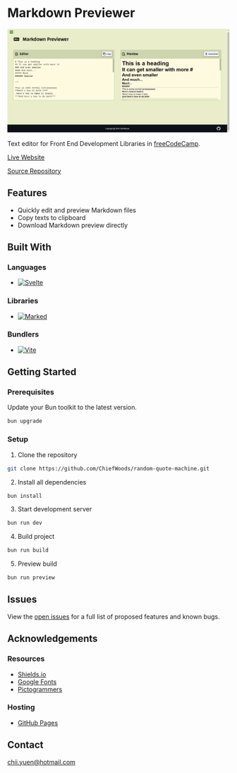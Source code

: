 # Markdown Previewer

![Screenshot](screenshot.png)

Text editor for Front End Development Libraries in [freeCodeCamp](https://www.freecodecamp.org/learn/).

[Live Website](https://chiefwoods.github.io/markdown-previewer/)

[Source Repository](https://github.com/ChiefWoods/markdown-previewer)

## Features

- Quickly edit and preview Markdown files
- Copy texts to clipboard
- Download Markdown preview directly

## Built With

### Languages

- [![Svelte](https://img.shields.io/badge/Svelte-2e2e2e?style=for-the-badge&logo=svelte)](https://svelte.dev/)

### Libraries

- [![Marked](https://img.shields.io/badge/Marked-black?style=for-the-badge&logo=markdown)](https://marked.js.org/)

### Bundlers

- [![Vite](https://img.shields.io/badge/Vite-ffd028?style=for-the-badge&logo=Vite)](https://vitejs.dev/)

## Getting Started

### Prerequisites

Update your Bun toolkit to the latest version.

```bash
bun upgrade
```

### Setup

1. Clone the repository

```bash
git clone https://github.com/ChiefWoods/random-quote-machine.git
```

2. Install all dependencies

```bash
bun install
```

3. Start development server

```bash
bun run dev
```

4. Build project

```bash
bun run build
```

5. Preview build

```bash
bun run preview
```

## Issues

View the [open issues](https://github.com/ChiefWoods/markdown-previewer/issues) for a full list of proposed features and known bugs.

## Acknowledgements

### Resources

- [Shields.io](https://shields.io/)
- [Google Fonts](https://fonts.google.com/)
- [Pictogrammers](https://pictogrammers.com/)

### Hosting

- [GitHub Pages](https://pages.github.com/)

## Contact

[chii.yuen@hotmail.com](mailto:chii.yuen@hotmail.com)